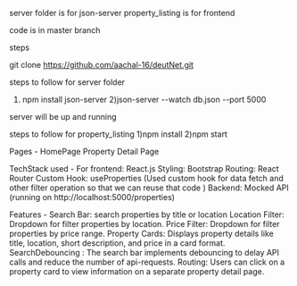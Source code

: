 server folder is for json-server
property_listing is for frontend


code is in master branch

steps

git clone https://github.com/aachal-16/deutNet.git

steps to follow for server folder

1) npm install json-server
2)json-server --watch db.json --port 5000

server will be up and running

steps to follow for property_listing
1)npm install
2)npm start

Pages -
HomePage
Property Detail Page

TechStack used -
For frontend: React.js
Styling: Bootstrap
Routing: React Router
Custom Hook: useProperties (Used custom hook for data fetch and other filter operation so that we can reuse that code )
Backend: Mocked API (running on http://localhost:5000/properties)

Features -
Search Bar: search properties by title or location
Location Filter: Dropdown for filter properties by location.
Price Filter: Dropdown for filter properties by price range.
Property Cards: Displays property details like title, location, short description, and price in a card format.
SearchDebouncing : The search bar implements debouncing to delay API calls and reduce the number of api-requests.
Routing: Users can click on a property card to view  information on a separate property detail page.

